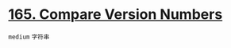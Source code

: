 # [165. Compare Version Numbers](https://leetcode.com/problems/compare-version-numbers/)


`medium` `字符串`